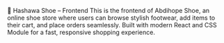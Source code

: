  🥿 Hashawa Shoe – Frontend
This is the frontend of Abdihope Shoe, an online shoe store where users can browse stylish footwear, add items to their cart, and place orders seamlessly. Built with modern React and CSS Module for a fast, responsive shopping experience.